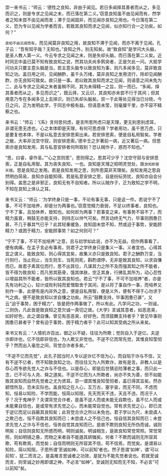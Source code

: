 <style type="text/css">
    .markdown-body code{font-weight:normal;background-color:#DDD;font-size:100%}
</style>
崇一来书云：“师云：‘德性之良知，非由于闻见。若日多闻择其善者而从之，多见而识之，则是专求之见闻之末，而已落在第二义。’窃意良知虽不由见闻而有，然学者之知未尝不由见闻而发；滞于见闻固非，而见闻亦良知之用也。今日落在第二义，恐为专以见闻为学者而言。若致其良知而求之见闻，似亦知行合一之功矣。如何？”

`良知不由见闻而有`，而见闻莫非良知之用，故良知不滞于见闻，而亦不离于见闻。孔子云：“吾有知乎哉？无知也。”良知之外，别无知矣。故“致良知”是学问大头脑，是圣人教人第一义。今云专求之见闻之末，则是失却头脑，而已落在第二义矣。近时同志中盖已莫不知有致良知之说，然其功夫尚多鹘突者，正是欠此一问。大抵学问功夫只要主意头脑是当，若主意头脑专以致良知为事，则凡多闻多见，莫非致良知之功。盖日用之间，见闻酬酢，虽千头万绪，莫非良知之发用流行，除却见闻酬酢，亦无良知可致矣。故只是一事。若曰致其良知而求之见闻，则语意之间未免为二，此与专求之见闻之末者虽稍不同，其为未得精一之旨，则一而已。“多闻，择其善者而从之，多见而识之”，既云择，又云识，其良知亦未尝不行于其间；但其用意乃专在多闻多见上去择识，则已失却头脑矣。崇一于此等处见得当已分晓，今日之问，正为发明此学，于同志中极有益。但语意未莹，则毫厘千里，亦不容不精察之也。

来书云：“师云：‘《系》言何思何虑，是言所思所虑只是天理，更无别思别虑耳，非谓无思无虑也。心之本体即是天理，有何可思虑得？学者用功，虽千思万虑，只是要复他本体，不是以私意去安排思索出来。若安排思索，便是自私用智矣。学者之敝，大率非沈空守寂，则安排思索。’德辛壬之岁著前一病，近又著后一病。但思索亦是良知发用，其与私意安排者何所取别？恐认贼作子，惑而不知也。”

“思，曰睿，睿作圣。”“心之宫则思”，思则得之。思其可少乎？沈空守寂与安排思索，正是自私用智。其为丧失良知，一也。良知是天理之昭明灵觉处，故`良知即是天理`。思是良知之发用。若是良知发用之思，则所思莫非天理矣。良知发用之思自然明白简易，良知亦自能知得。若是私意安排之思，自是纷纭劳扰，良知亦自会分别得。盖思之是非邪正，良知无有不自知者。所以认贼作子，正为致知之学不明，不知在良知上体认之耳。

来书又云：“师云：‘为学终身只是一事，不论有事无事，只是这一件。若说宁不了事，不可不加培养，却是分为两事也。’窃意觉精力衰弱，不足以终事者，良知也。宁不了事，且加休养，致知也。如何却为两事？若事变之来，有事势不容不了，而精力虽衰，稍鼓无亦能支持，则持志以帅气可矣。然言动终无气力，毕事则困惫已甚，不几于暴其气已乎？此其轻重缓急，良知固未尝不知，然或迫于事势，安能顾精力？或困于精力，安能顾事势？如之何则可？”

“宁不了事，不可不加培养”之意，且与初学如此说，亦不为无益。但作两事看了，便有病痛。在孟子言必有事焉，则君子之学终身只是集义一事。义者宜也。心得其宜之谓义。能致良知，则心得其宜矣，故集义亦只是致良知。君子之酬酢万变，当行则行，当止则止，当生则生，当死则死，斟酌谓停，无非是致其良知，以求自慊而已。故君子素其位而行，思不出其位，凡谋其力之所不及而强其知之所不能者，皆不得为致良知；而凡劳其筋骨，饿其体肤，空乏其身，行拂乱其所为，动心忍性以增益其所不能者，皆所以致其良知也。若云“宁不了事，不可不加培养”者，亦是先有功利之心，较计成败利钝而爱憎取舍于其间，是以将了事自作一事，而培养又别作一事，此便有是内非外之意，便是自私用智，便是义外，便有不得于心勿求于气之病，便不是致良知以求自慊之功矣。所云“鼓舞支持，毕事困惫已甚”，又云“迫于事势，困于精力”，皆是把作两事做了，所以有此。凡学问之功，一则诚，二则伪，凡此皆是致良知之意欠诚一真切之故。《大学》言诚其意者，如恶恶臭，如好好色，此之谓自慊。曾见有恶恶臭，好好色，而须鼓舞支持者乎？曾见毕事则困惫已甚者乎？曾有迫于事势，困于精力者乎？此可以知其受病之所从来矣。

来书又有云：“人情机诈百出，御之以不疑，往往为所欺；觉则自入于逆亿。夫逆诈即诈也，亿不信即非信也，为人欺又非觉也。不逆不亿而常先觉，其惟良知莹彻乎？然而出入毫忽之间，背觉合诈者多矣。”

“不逆不亿而先觉”，此孔子因当时人专以逆诈亿不信为心，而自陷于诈与不信，又有不逆不亿者，然不知致良知之功，而往往又为人所欺诈，故有是言。非教人以是存心而专欲先觉人之诈与不信也。以是存心，即是后世猜忌险薄者之事，而只此一念，已不可与人尧、舜之道矣。不逆不亿而为人所欺者，尚亦不失为善，但不如能致其良知而自然先觉者之尤为贤耳。崇一谓其惟良知莹彻者，盖已得其旨矣。然亦颖悟所及，恐未实际也。盖良知之在人心，互万古，塞宇宙，而无不同，不虑而知，恒易以知险，不学而能，恒简以知阻，先天而天不违，天且不违，而况于人乎？况于鬼神乎？夫谓背觉合诈者，是虽不逆人而或未能无自欺也，虽不亿人而或未能果自信也，是或常有求先觉之心，而未能常自觉也。常有求先觉之心，即已流于逆亿而足以自蔽其良知矣；此背觉合诈之所以未免也。君子学以为尺，未尝虞人之欺己也，恒不自欺其良知而已；未尝虞人之不信己也，恒自信其良知而已；未尝求先觉人之诈与不信也，恒务自觉其良知而已。是故不欺则良知无所伪而诚，诚则明矣；自信则良知无所惑而明，明则诚矣。明诚相生，是故良知常觉常照。常觉常照，则如明镜之悬，而物之来者自不能遁其妍媸矣。何者？不欺而诚则无所容其欺，苟有欺焉，而觉矣；自信而明则无所容其不信，苟不信焉，而觉矣。是谓易以知险，简以知阻，子思所谓‘至诚如神，可以前知’者也。然子思谓‘如神’，谓‘可以前知’，犹二而言之。是盖推言思诚者之功效，是犹为不能先觉者说也。若就至诚而言，则至诚之妙用即谓之神，不必言“如神”。至诚则无知而无不知，不必言“可以前知”矣。